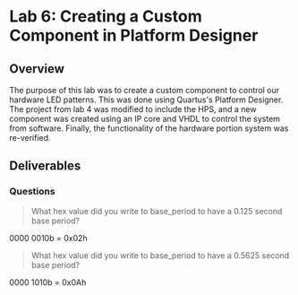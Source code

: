 

# Lab 6: Creating a Custom Component in Platform Designer

## Overview
The purpose of this lab was to create a custom component to control our hardware LED patterns. This was done using Quartus's Platform Designer. The project from lab 4 was modified to include the HPS, and a new component was created using an IP core and VHDL to control the system from software. Finally, the functionality of the hardware portion system was re-verified.

## Deliverables
### Questions 

> What hex value did you write to base_period to have a 0.125 second base period?

0000 0010b = 0x02h

> What hex value did you write to base_period to have a 0.5625 second base period? 

0000 1010b = 0x0Ah

